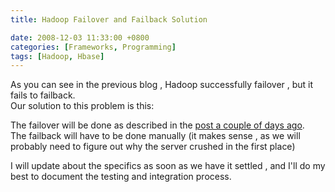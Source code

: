 ```yaml
---
title: Hadoop Failover and Failback Solution

date: 2008-12-03 11:33:00 +0800
categories: [Frameworks, Programming]
tags: [Hadoop, Hbase]
---
```

As you can see in the previous blog , Hadoop successfully failover , but it fails to failback.  
Our solution to this problem is this:

The failover will be done as described in the [post a couple of days ago][1].  
The failback will have to be done manually (it makes sense , as we will probably need to figure out why the server crushed in the first place)

I will update about the specifics as soon as we have it settled , and I'll do my best to document the testing and integration process.

 [1]: http://myhadoopnhbaseexperience.blogspot.com/2008/11/hadoop-failover-and-hopefully-failback.html